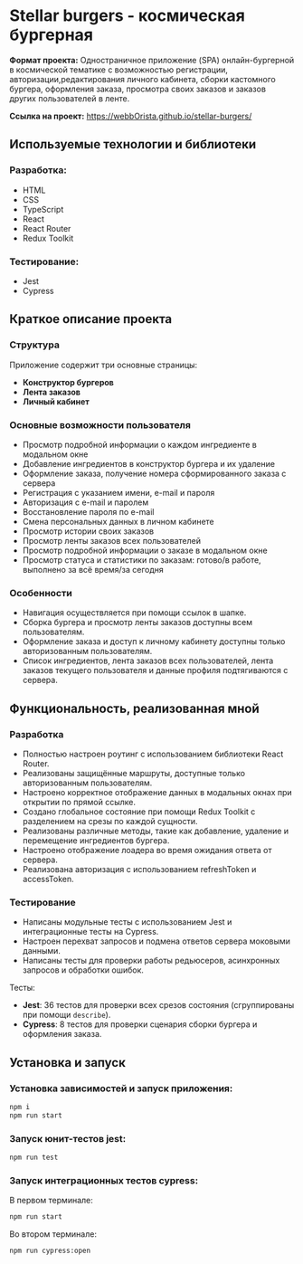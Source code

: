 # Stellar burgers - космическая бургерная

**Формат проекта:** Одностраничное приложение (SPA) онлайн-бургерной в космической тематике с возможностью регистрации, авторизации,редактирования личного кабинета, сборки кастомного бургера, оформления заказа, просмотра своих заказов и заказов других пользователей в ленте.

**Ссылка на проект:** https://webbOrista.github.io/stellar-burgers/

## Используемые технологии и библиотеки

### Разработка:
- HTML
- CSS
- TypeScript
- React
- React Router
- Redux Toolkit

### Тестирование:
- Jest
- Cypress

## Краткое описание проекта

### Структура

Приложение содержит три основные страницы:

- **Конструктор бургеров**
- **Лента заказов**
- **Личный кабинет**

### Основные возможности пользователя

- Просмотр подробной информации о каждом ингредиенте в модальном окне
- Добавление ингредиентов в конструктор бургера и их удаление
- Оформление заказа, получение номера сформированного заказа с сервера
- Регистрация с указанием имени, e-mail и пароля
- Авторизация с e-mail и паролем
- Восстановление пароля по e-mail
- Смена персональных данных в личном кабинете
- Просмотр истории своих заказов
- Просмотр ленты заказов всех пользователей
- Просмотр подробной информации о заказе в модальном окне
- Просмотр статуса и статистики по заказам: готово/в работе, выполнено за всё время/за сегодня

### Особенности

- Навигация осуществляется при помощи ссылок в шапке.
- Сборка бургера и просмотр ленты заказов доступны всем пользователям.
- Оформление заказа и доступ к личному кабинету доступны только авторизованным пользователям.
- Список ингредиентов, лента заказов всех пользователей, лента заказов текущего пользователя и данные профиля подтягиваются с сервера.

## Функциональность, реализованная мной

### Разработка

- Полностью настроен роутинг с использованием библиотеки React Router.
- Реализованы защищённые маршруты, доступные только авторизованным пользователям.
- Настроено корректное отображение данных в модальных окнах при открытии по прямой ссылке.
- Создано глобальное состояние при помощи Redux Toolkit с разделением на срезы по каждой сущности.
- Реализованы различные методы, такие как добавление, удаление и перемещение ингредиентов бургера.
- Настроено отображение лоадера во время ожидания ответа от сервера.
- Реализована авторизация с использованием refreshToken и accessToken.

### Тестирование

- Написаны модульные тесты с использованием Jest и интеграционные тесты на Cypress.
- Настроен перехват запросов и подмена ответов сервера моковыми данными.
- Написаны тесты для проверки работы редьюсеров, асинхронных запросов и обработки ошибок.
  
Тесты:
- **Jest**: 36 тестов для проверки всех срезов состояния (сгруппированы при помощи `describe`).
- **Cypress**: 8 тестов для проверки сценария сборки бургера и оформления заказа.

## Установка и запуск

### Установка зависимостей и запуск приложения:

```bash
npm i
npm run start

```

### Запуск юнит-тестов jest:

```bash
npm run test

```

###  Запуск интеграционных тестов cypress:

В первом терминале: 

```bash
npm run start

```

Во втором терминале:

```bash
npm run cypress:open

```

